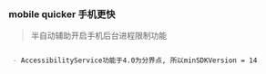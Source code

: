 ### mobile quicker 手机更快

> 半自动辅助开启手机后台进程限制功能





``` md

 - AccessibilityService功能于4.0为分界点, 所以minSDKVersion = 14

```